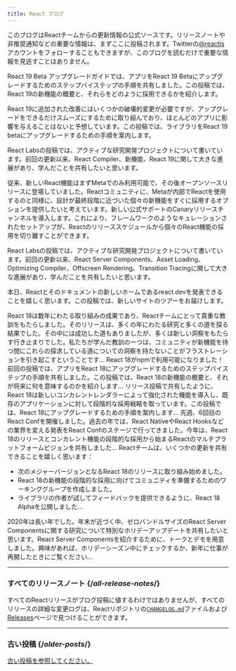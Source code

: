 ```yaml
---
title: React ブログ
---
```


<Intro>

このブログはReactチームからの更新情報の公式ソースです。リリースノートや非推奨通知などの重要な情報は、まずここに投稿されます。Twitterの[@reactjs](https://twitter.com/reactjs)アカウントをフォローすることもできますが、このブログを読むだけで重要な情報を見逃すことはありません。

</Intro>

<div className="sm:-mx-5 flex flex-col gap-5 mt-12">

<BlogCard title="React 19 Beta " date="2024年4月25日" url="/blog/2024/04/25/react-19">

React 19 Beta アップグレードガイドでは、アプリをReact 19 Betaにアップグレードするためのステップバイステップの手順を共有しました。この投稿では、React 19の新機能の概要と、それらをどのように採用できるかを紹介します。

</BlogCard>

<BlogCard title="React 19 Beta アップグレードガイド" date="2024年4月25日" url="/blog/2024/04/25/react-19-upgrade-guide">

React 19に追加された改善にはいくつかの破壊的変更が必要ですが、アップグレードをできるだけスムーズにするために取り組んでおり、ほとんどのアプリに影響を与えることはないと予想しています。この投稿では、ライブラリをReact 19 betaにアップグレードするための手順を案内します。

</BlogCard>

<BlogCard title="React Labs: 私たちが取り組んでいること – 2024年2月" date="2024年2月15日" url="/blog/2024/02/15/react-labs-what-we-have-been-working-on-february-2024">

React Labsの投稿では、アクティブな研究開発プロジェクトについて書いています。前回の更新以来、React Compiler、新機能、React 19に関して大きな進展があり、学んだことを共有したいと思います。

</BlogCard>

<BlogCard title="React Canaries: Meta外でのインクリメンタル機能展開" date="2023年5月3日" url="/blog/2023/05/03/react-canaries">

従来、新しいReact機能はまずMetaでのみ利用可能で、その後オープンソースリリースに登場していました。Reactコミュニティに、Metaが内部でReactを使用するのと同様に、設計が最終段階に近づいた個々の新機能をすぐに採用するオプションを提供したいと考えています。新しい公式サポートのCanaryリリースチャンネルを導入します。これにより、フレームワークのようなキュレーションされたセットアップが、Reactのリリーススケジュールから個々のReact機能の採用を切り離すことができます。

</BlogCard>

<BlogCard title="React Labs: 私たちが取り組んでいること – 2023年3月" date="2023年3月22日" url="/blog/2023/03/22/react-labs-what-we-have-been-working-on-march-2023">

React Labsの投稿では、アクティブな研究開発プロジェクトについて書いています。前回の更新以来、React Server Components、Asset Loading、Optimizing Compiler、Offscreen Rendering、Transition Tracingに関して大きな進展があり、学んだことを共有したいと思います。

</BlogCard>


<BlogCard title="react.devの紹介" date="2023年3月16日" url="/blog/2023/03/16/introducing-react-dev">

本日、Reactとそのドキュメントの新しいホームであるreact.devを発表できることを嬉しく思います。この投稿では、新しいサイトのツアーをお届けします。

</BlogCard>


<BlogCard title="React Labs: 私たちが取り組んでいること – 2022年6月" date="2022年6月15日" url="/blog/2022/06/15/react-labs-what-we-have-been-working-on-june-2022">
React 18は数年にわたる取り組みの成果であり、Reactチームにとって貴重な教訓をもたらしました。そのリリースは、多くの年にわたる研究と多くの道を探る結果でした。その中には成功した道もありましたが、多くは新しい洞察をもたらす行き止まりでした。私たちが学んだ教訓の一つは、コミュニティが新機能を待つ間にこれらの探求している道についての洞察を持たないことがフラストレーションを引き起こすということです...
</BlogCard>

<BlogCard title="React v18.0" date="2022年3月29日" url="/blog/2022/03/29/react-v18">
React 18がnpmで利用可能になりました！前回の投稿では、アプリをReact 18にアップグレードするためのステップバイステップの手順を共有しました。この投稿では、React 18の新機能の概要と、それが将来に何を意味するのかを紹介します...
</BlogCard>

<BlogCard title="React 18へのアップグレード方法" date="2022年3月8日" url="/blog/2022/03/08/react-18-upgrade-guide">
リリース投稿で共有したように、React 18は新しいコンカレントレンダラーによって強化された機能を導入し、既存のアプリケーションに対して段階的な採用戦略を取っています。この投稿では、React 18にアップグレードするための手順を案内します...
</BlogCard>

<BlogCard title="React Conf 2021のまとめ" date="2021年12月17日" url="/blog/2021/12/17/react-conf-2021-recap">
先週、6回目のReact Confを開催しました。過去の年では、React NativeやReact Hooksなどの業界を変える発表をReact Confのステージで行ってきました。今年は、React 18のリリースとコンカレント機能の段階的な採用から始まるReactのマルチプラットフォームビジョンを共有しました...
</BlogCard>

<BlogCard title="React 18の計画" date="2021年6月8日" url="/blog/2021/06/08/the-plan-for-react-18">
Reactチームは、いくつかの更新を共有できることを嬉しく思います：

- 次のメジャーバージョンとなるReact 18のリリースに取り組み始めました。
- React 18の新機能の段階的な採用に向けてコミュニティを準備するためのワーキンググループを作成しました。
- ライブラリの作者が試してフィードバックを提供できるように、React 18 Alphaを公開しました...
</BlogCard>

<BlogCard title="ゼロバンドルサイズのReact Server Componentsの紹介" date="2020年12月21日" url="/blog/2020/12/21/data-fetching-with-react-server-components">
2020年は長い年でした。年末が近づく中、ゼロバンドルサイズのReact Server Componentsに関する研究について特別なホリデーアップデートを共有したいと思います。React Server Componentsを紹介するために、トークとデモを用意しました。興味があれば、ホリデーシーズン中にチェックするか、新年に仕事が再開したときにご覧ください...
</BlogCard>

</div>

---

### すべてのリリースノート {/*all-release-notes*/}

すべてのReactリリースがブログ投稿に値するわけではありませんが、すべてのリリースの詳細な変更ログは、Reactリポジトリの[`CHANGELOG.md`](https://github.com/facebook/react/blob/main/CHANGELOG.md)ファイルおよび[Releases](https://github.com/facebook/react/releases)ページで見つけることができます。

---

### 古い投稿 {/*older-posts*/}

[古い投稿を参照してください。](https://reactjs.org/blog/all.html)

<div className="h-12"></div>